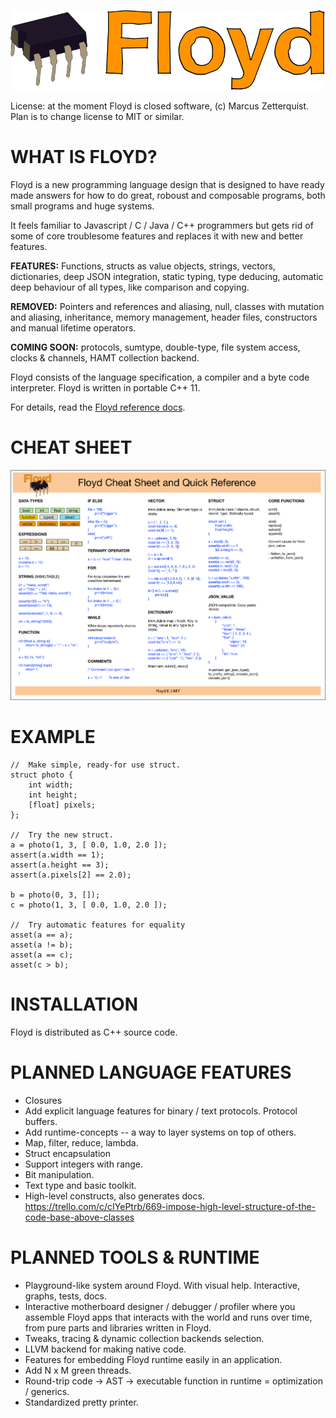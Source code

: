 ![alt text](./docs/floyd_logo.png "Floyd Logo")

License: at the moment Floyd is closed software, (c) Marcus Zetterquist. Plan is to change license to MIT or similar.

# WHAT IS FLOYD?

Floyd is a new programming language design that is designed to have ready made answers for how to do great, roboust and composable programs, both small programs and huge systems.

It feels familiar to Javascript / C / Java / C++ programmers but gets rid of some of core troublesome features and replaces it with new and better features.

**FEATURES:** Functions, structs as value objects, strings, vectors, dictionaries, deep JSON integration, static typing, type deducing, automatic deep behaviour of all types, like comparison and copying.

**REMOVED:** Pointers and references and aliasing, null, classes with mutation and aliasing, inheritance, memory management, header files, constructors and manual lifetime operators.

**COMING SOON:** protocols, sumtype, double-type, file system access, clocks & channels, HAMT collection backend.

Floyd consists of the language specification, a compiler and a byte code interpreter. Floyd is written in portable C++ 11.

For details, read the [Floyd reference docs](./docs/floyd_reference.md).

# CHEAT SHEET

![alt text](./docs/floyd_cheat_sheet2.png "Floyd Cheat Sheet")

# EXAMPLE

	//  Make simple, ready-for use struct.
	struct photo {
		int width;
		int height;
		[float] pixels;
	};

	//  Try the new struct.
	a = photo(1, 3, [ 0.0, 1.0, 2.0 ]);
	assert(a.width == 1);
	assert(a.height == 3);
	assert(a.pixels[2] == 2.0);

	b = photo(0, 3, []);
	c = photo(1, 3, [ 0.0, 1.0, 2.0 ]);

	//	Try automatic features for equality
	asset(a == a);
	asset(a != b);
	asset(a == c);
	asset(c > b);


# INSTALLATION

Floyd is distributed as C++ source code.


# PLANNED LANGUAGE FEATURES

- Closures
- Add explicit language features for binary / text protocols. Protocol buffers.
- Add runtime-concepts -- a way to layer systems on top of others.
- Map, filter, reduce, lambda.
- Struct encapsulation
- Support integers with range.
- Bit manipulation.
- Text type and basic toolkit.
- High-level constructs, also generates docs. https://trello.com/c/cIYePtrb/669-impose-high-level-structure-of-the-code-base-above-classes

# PLANNED TOOLS & RUNTIME

- Playground-like system around Floyd. With visual help. Interactive, graphs, tests, docs.
- Interactive motherboard designer / debugger / profiler where you assemble Floyd apps that interacts with the world and runs over time, from pure parts and libraries written in Floyd.
- Tweaks, tracing & dynamic collection backends selection.
- LLVM backend for making native code.
- Features for embedding Floyd runtime easily in an application.
- Add N x M green threads.
- Round-trip code -> AST -> executable function in runtime = optimization / generics.
- Standardized pretty printer.

